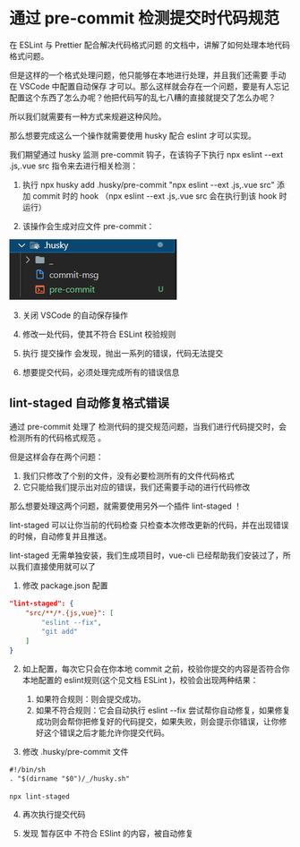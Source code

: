 # 通过 pre-commit 检测提交时代码规范

在 ESLint 与 Prettier 配合解决代码格式问题 的文档中，讲解了如何处理本地代码格式问题。

但是这样的一个格式处理问题，他只能够在本地进行处理，并且我们还需要 手动在 VSCode 中配置自动保存 才可以。那么这样就会存在一个问题，要是有人忘记配置这个东西了怎么办呢？他把代码写的乱七八糟的直接就提交了怎么办呢？

所以我们就需要有一种方式来规避这种风险。

那么想要完成这么一个操作就需要使用 husky 配合 eslint 才可以实现。

我们期望通过 husky 监测 pre-commit 钩子，在该钩子下执行 npx eslint --ext .js,.vue src 指令来去进行相关检测：

1. 执行 npx husky add .husky/pre-commit "npx eslint --ext .js,.vue src" 添加 commit 时的 hook （npx eslint --ext .js,.vue src 会在执行到该 hook 时运行）

2. 该操作会生成对应文件 pre-commit：

![](images/7.png)

3. 关闭 VSCode 的自动保存操作

4. 修改一处代码，使其不符合 ESLint 校验规则

5. 执行 提交操作 会发现，抛出一系列的错误，代码无法提交

6. 想要提交代码，必须处理完成所有的错误信息

## lint-staged 自动修复格式错误

通过 pre-commit 处理了 检测代码的提交规范问题，当我们进行代码提交时，会检测所有的代码格式规范 。

但是这样会存在两个问题：

1. 我们只修改了个别的文件，没有必要检测所有的文件代码格式
2. 它只能给我们提示出对应的错误，我们还需要手动的进行代码修改

那么想要处理这两个问题，就需要使用另外一个插件 lint-staged ！

lint-staged 可以让你当前的代码检查 只检查本次修改更新的代码，并在出现错误的时候，自动修复并且推送。

lint-staged 无需单独安装，我们生成项目时，vue-cli 已经帮助我们安装过了，所以我们直接使用就可以了

1. 修改 package.json 配置

```json
"lint-staged": {
    "src/**/*.{js,vue}": [
        "eslint --fix",
        "git add"
    ]
}
```

2. 如上配置，每次它只会在你本地 commit 之前，校验你提交的内容是否符合你本地配置的 eslint规则(这个见文档 ESLint )，校验会出现两种结果：
   1. 如果符合规则：则会提交成功。
   2. 如果不符合规则：它会自动执行 eslint --fix 尝试帮你自动修复，如果修复成功则会帮你把修复好的代码提交，如果失败，则会提示你错误，让你修好这个错误之后才能允许你提交代码。

3. 修改 .husky/pre-commit 文件

```
#!/bin/sh
. "$(dirname "$0")/_/husky.sh"

npx lint-staged
```

4. 再次执行提交代码

5. 发现 暂存区中 不符合 ESlint 的内容，被自动修复
